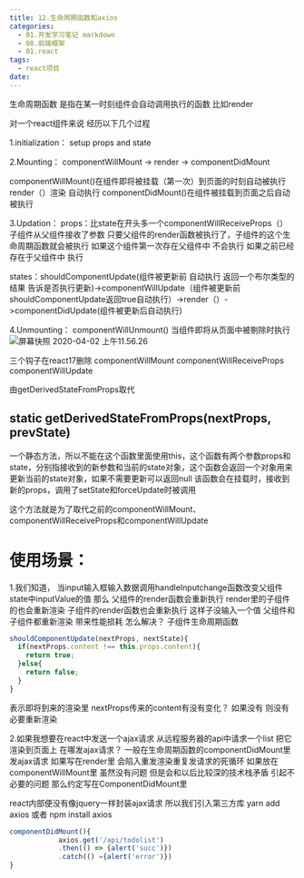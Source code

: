 ```yaml
---
title: 12.生命周期函数和axios
categories:
  - 01.开发学习笔记 markdown
  - 08.前端框架
  - 01.react
tags:
  - react项目
date:
---
```


生命周期函数 是指在某一时刻组件会自动调用执行的函数
比如render

对一个react组件来说 经历以下几个过程

1.initialization： setup props and state

2.Mounting： componentWillMount -> render -> componentDidMount

componentWillMount()在组件即将被挂载（第一次）到页面的时刻自动被执行
render（）渲染 自动执行
componentDidMount()在组件被挂载到页面之后自动被执行

3.Updation：
props：比state在开头多一个componentWillReceiveProps（） 子组件从父组件接收了参数 只要父组件的render函数被执行了，子组件的这个生命周期函数就会被执行
如果这个组件第一次存在父组件中 不会执行 如果之前已经存在于父组件中 执行

states：shouldComponentUpdate(组件被更新前 自动执行 返回一个布尔类型的结果 告诉是否执行更新)->componentWillUpdate（组件被更新前 shouldComponentUpdate返回true自动执行）->render（）->componentDidUpdate(组件被更新后自动执行)

4.Unmounting：
componentWillUnmount() 当组件即将从页面中被剔除时执行
![屏幕快照 2020-04-02 上午11.56.26](http://md.summeres.site/note/%E5%B1%8F%E5%B9%95%E5%BF%AB%E7%85%A7%202020-04-02%20%E4%B8%8A%E5%8D%8811.56.26.png)

三个钩子在react17删除
componentWillMount
componentWillReceiveProps
componentWillUpdate

由getDerivedStateFromProps取代


## static getDerivedStateFromProps(nextProps, prevState)

一个静态方法，所以不能在这个函数里面使用this，这个函数有两个参数props和state，分别指接收到的新参数和当前的state对象，这个函数会返回一个对象用来更新当前的state对象，如果不需要更新可以返回null
该函数会在挂载时，接收到新的props，调用了setState和forceUpdate时被调用

这个方法就是为了取代之前的componentWillMount、componentWillReceiveProps和componentWillUpdate



# 使用场景：
1.我们知道， 当input输入框输入数据调用handleInputchange函数改变父组件state中inputValue的值 那么
父组件的render函数会重新执行 render里的子组件的也会重新渲染 子组件的render函数也会重新执行
这样子没输入一个值 父组件和子组件都重新渲染 带来性能损耗
怎么解决？
子组件生命周期函数
```JavaScript
shouldComponentUpdate(nextProps, nextState){
  if(nextProps.content !== this.props.content){
    return true;
  }else{
    return false;
  }
}
```

表示即将到来的渲染里 nextProps传来的content有没有变化？ 如果没有 则没有必要重新渲染

2.如果我想要在react中发送一个ajax请求 从远程服务器的api中请求一个list 把它渲染到页面上
在哪发ajax请求？
一般在生命周期函数的componentDidMount里发ajax请求  如果写在render里 会陷入重发渲染重复发请求的死循环
如果放在componentWillMount里 虽然没有问题 但是会和以后比较深的技术栈矛盾 引起不必要的问题 那么约定写在ComponentDidMount里

react内部便没有像jquery一样封装ajax请求
所以我们引入第三方库 yarn add axios 或者 npm install axios

```JavaScript
componentDidMount(){
			axios.get('/api/todolist')
			.then(() => {alert('succ')})
			.catch(() ={alert('error')})
}
```

